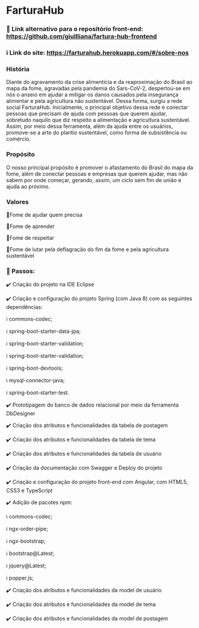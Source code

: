 # FarturaHub

### :beginner: Link alternativo para o repositório front-end: https://github.com/giullliana/fartura-hub-frontend
### :information_source: Link do site: https://farturahub.herokuapp.com/#/sobre-nos

### História

   Diante do agravamento da crise alimentícia e da reaproximação do Brasil ao mapa da fome, agravadas pela pandemia do Sars-CoV-2, despertou-se em nós o anseio em ajudar a mitigar os danos causados pela insegurança alimentar e pela agricultura não sustentável. Dessa forma, surgiu a rede social FarturaHub. Inicialmente, o principal objetivo dessa rede é conectar pessoas que precisam de ajuda com pessoas que querem ajudar, sobretudo naquilo que diz respeito a alimentação e agricultura sustentável. Assim, por meio dessa ferramenta, além da ajuda entre os usuários, promove-se a arte do plantio sustentável, como forma de subsistência ou comércio.
  
### Propósito

   O nosso principal propósito é promover o afastamento do Brasil do mapa da fome, além de conectar pessoas e empresas que querem ajudar, mas não sabem por onde começar, gerando, assim, um ciclo sem fim de união e ajuda ao próximo.
  
### Valores
:triangular_flag_on_post:Fome de ajudar quem precisa

:triangular_flag_on_post:Fome de aprender

:triangular_flag_on_post:Fome de respeitar

:triangular_flag_on_post:Fome de lutar pela deflagração do fim da fome e pela agricultura sustentável



### :beginner: Passos:

:heavy_check_mark: Criação do projeto na IDE Eclipse 


:heavy_check_mark: Criação e configuração do projeto Spring (com Java 8) com as seguintes dependências:

  :information_source: commons-codec;

  :information_source: spring-boot-starter-data-jpa;

  :information_source: spring-boot-starter-validation;

  :information_source: spring-boot-starter-validation;

  :information_source: spring-boot-devtools;

  :information_source: mysql-connector-java;

  :information_source: spring-boot-starter-test.


:heavy_check_mark: Prototipagem do banco de dados relacional por meio da ferramenta DbDesigner


:heavy_check_mark: Criação dos atributos e funcionalidades da tabela de postagem


:heavy_check_mark: Criação dos atributos e funcionalidades da tabela de tema


:heavy_check_mark: Criação dos atributos e funcionalidades da tabela de usuário


:heavy_check_mark: Criação da documentação com Swagger e Deploy do projeto


:heavy_check_mark: Criação e configuração do projeto front-end com Angular, com HTML5, CSS3 e TypeScript


:heavy_check_mark: Adição de pacotes npm:

  :information_source: commons-codec;

  :information_source: ngx-order-pipe;

  :information_source: ngx-bootstrap;

  :information_source: bootstrap@Latest;

  :information_source: jquery@Latest;

  :information_source: popper.js;


:heavy_check_mark: Criação dos atributos e funcionalidades da model de usuário


:heavy_check_mark: Criação dos atributos e funcionalidades da model de tema


:heavy_check_mark: Criação dos atributos e funcionalidades da model de postagem
